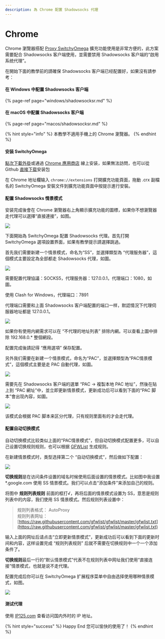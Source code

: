 ```yaml
---
description: 為 Chrome 配置 Shadowsocks 代理
---
```


# Chrome

 Chrome 瀏覽器搭配 [Proxy SwitchyOmega](https://switchyomega.com/) 擴充功能使用是非常方便的，此方案需要配合 Shadowsocks 客户端使用，並需要禁用 Shadowsocks 客户端的“啟用系统代理”。

在開始下面的教學前的請確保 Shadowsocks 客户端已经配置好，如果沒有請参考：

#### 在 Windows 中配置 Shadowsocks 客户端

{% page-ref page="windows/shadowsocksr.md" %}

#### 在 macOS 中配置 Shadowsocks 客户端

{% page-ref page="macos/shadowsocksr.md" %}



{% hint style="info" %}
本教學不適用手機上的 Chrome 瀏覽器。
{% endhint %}

#### 安装 SwitchyOmega <a id="&#x5B89;&#x88C5;-switchyomega"></a>

[點次下載外掛](https://github.com/FelisCatus/SwitchyOmega/releases/download/v2.5.20/SwitchyOmega_Chromium.crx)或通過 [Chrome 應用商店](https://chrome.google.com/webstore/detail/padekgcemlokbadohgkifijomclgjgif) 線上安装，如果無法訪問，也可以從 Github [直接下载](https://github.com/FelisCatus/SwitchyOmega/releases)安装包

在 Chrome 地址欄输入 `chrome://extensions` 打開擴充功能頁面，拖動 .crx 副檔名的 SwitchyOmega 安裝文件到擴充功能頁面中按提示進行安裝。

#### 配置 Shadowsocks 情景模式 <a id="&#x914D;&#x7F6E;-shadowsocks-&#x60C5;&#x666F;&#x6A21;&#x5F0F;"></a>

安装完成後會在 Chrome 瀏覽器右上角顯示擴充功能的圖標，如果你不想瀏覽器走代理可以選擇“直接連接”，如图。

![](../.gitbook/assets/switchyomega-1.png)

下面開始為 SwitchyOmega 配置 Shadowsocks 代理。首先打開 SwitchyOmega 選項設置界面，如果有教學提示請選擇跳過。

首先我们需要新建一个情景模式，命名为“SS”，並選擇類型為 “代理服务器”，這個模式主要設定為全部都走 Shadowsocks 代理，如圖。

![](../.gitbook/assets/switchyomega-2.png)

需要配置代理協議：SOCKS5，代理服务器：127.0.0.1，代理端口：1080，如圖。

使用 Clash for Windows，代理端口：7891

代理端口需要和上面 Shadowsocks 客户端配置的端口一样，默認情況下代理伺服器地址都是 127.0.0.1。

![](../.gitbook/assets/switchyomega-3.png)

如果你有使用内網需求可以在 “不代理的地址列表” 排除内網。可以查看上圖中排除 192.168.0.\* 整個網段。

配置完成後請記得 “應用選項” 保存配置。

另外我们需要在新建一个情景模式，命名为“PAC”，並選擇類型為“PAC情景模式”，這個模式主要是走 PAC 自動代理，如圖。

![](../.gitbook/assets/switchyomega-4.png)

需要先在 Shadowsocks 客户端的選單 “PAC -&gt; 複製本地 PAC 地址”，然後在貼上到 “PAC 網址”中，並立即更新情景模式，更新成功后可以看到下面的“PAC 脚本”會出现內容，如圖。

![](../.gitbook/assets/switchyomega-5.png)

该模式会根据 PAC 脚本来区分代理，只有规则里面有的才会走代理。

#### 配置自动切换模式 <a id="&#x914D;&#x7F6E;&#x81EA;&#x52A8;&#x5207;&#x6362;&#x6A21;&#x5F0F;"></a>

自动切换模式比较类似上面的“PAC情景模式”，但自动切换模式配置更多，可以自己设置切换规则规则，也可以根据 [GFWList](https://github.com/gfwlist/gfwlist) 生成规则。

在新建情景模式时，类型选择第二个 “自动切换模式”，然后做如下配置：



![](../.gitbook/assets/switchyomega-7.png)

**切换规则**是在访问条件设置的域名时候使用后面设置的情景模式。比如图中我设置 \*.google.com 使用 SS 情景模式。我们可以点击“添加条件”来添加自己的规则。

将图中 **规则列表规则** 前面的框打√，再将后面的情景模式设置为 SS，意思是规则列表中的内容，我们使用 SS 情景模式。然后规则列表设置中：

> 规则列表格式： AutoProxy   
> 规则列表网址： [https://raw.githubusercontent.com/gfwlist/gfwlist/master/gfwlist.txt](https://raw.githubusercontent.com/gfwlist/gfwlist/master/gfwlist.txt)

输入上面的网址后请点击“立即更新情景模式”，更新成功后可以看到下面的更新时间和内容，这样设置完成 “规则列表规则” 后就不需要在切换规则中一个一个添加条件了。

**切换规则**最后一行的“默认情景模式”代表不在规则列表中网址我们使用“直接连接”情景模式，也就是说不走代理。

配置完成后你可以在 SwitchyOmega 扩展程序菜单中自由选择使用哪种情景模式，如图。

![](../.gitbook/assets/switchyomega-6.png)

#### 测试代理 <a id="&#x6D4B;&#x8BD5;&#x4EE3;&#x7406;"></a>

使用 [IP125.com](https://www.ip125.com/) 查看访问国内外时的 IP 地址。



{% hint style="success" %}
Happy End 您可以愉快的使用了！
{% endhint %}

